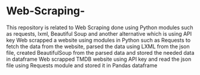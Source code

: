 # Web-Scraping-
This repository is related to Web Scraping done using Python modules such as requests, lxml, Beautiful Soup and another alternative which is using API key
Web scrapped a website using modules in Python such as Requests to fetch the data from the website, parsed the data using LXML from the json file, created BeautifulSoup from the parsed data and stored the needed data in dataframe
Web scrapped TMDB website using API key and read the json file using Requests module and stored it in Pandas dataframe
